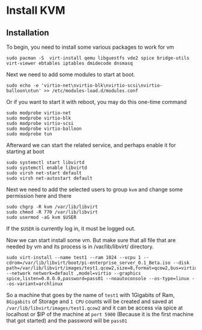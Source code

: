 # Install KVM

## Installation
To begin, you need to install some various packages to work for vm

```console
sudo pacman -S  virt-install qemu libguestfs vde2 spice bridge-utils virt-viewer ebtables iptables dmidecode dnsmasq
```

Next we need to add some modules to start at boot. 

```console
sudo echo -e 'virtio-net\nvirtio-blk\nvirtio-scsi\nvirtio-balloon\ntun' >> /etc/modules-load.d/modules.conf
```

Or if you want to start it with reboot, you may do this one-time command 

```console
sudo modprobe virtio-net
sudo modprobe virtio-blk
sudo modprobe virtio-scsi
sudo modprobe virtio-balloon
sudo modprobe tun
```

Afterward we can start the related service, and perhaps enable it for starting at boot


```console
sudo systemctl start libvirtd
sudo systemctl enable libvirtd
sudo virsh net-start default
sudo virsh net-autostart default
```

Next we need to add the selected users to group ``kvm`` and change some permission here and there

```console
sudo chgrp -R kvm /var/lib/libvirt
sudo chmod -R 770 /var/lib/libvirt
sudo usermod -aG kvm $USER
```

If the ``$USER`` is currently log in, it must be logged out.

Now we can start install some vm. But make sure that all file that are needed by vm and its process is in /var/lib/libvirt/ directory.

```console
sudo virt-install --name test1 --ram 1024 --vcpu 1 --cdrom=/var/lib/libvirt/boot/pi-enterprise_server_0.1_Beta.iso --disk path=/var/lib/libvirt/images/test1.qcow2,size=8,format=qcow2,bus=virtio --network network=default ,model=virtio --graphics spice,listen=0.0.0.0,password=pass01 --noautoconsole --os-type=linux --os-variant=archlinux
```

So a machine that goes by the name of ``test1`` with 1Gigabits of Ram, ``8Gigabits`` of Storage and ``1 CPU`` counts will be created and saved at `/var/lib/libvirt/images/test1.qcow2` and it can be access via spice at localhost or $IP of the machine at ``port 5900`` (Because it is the first machine that got started) and the password will be ``pass01``
